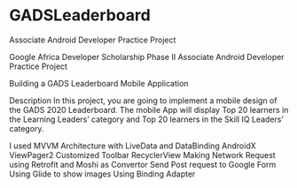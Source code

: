# GADSLeaderboard
Associate Android Developer Practice Project

Google Africa Developer Scholarship Phase II
Associate Android Developer Practice Project

Building a GADS Leaderboard Mobile Application

Description
In this project, you are going to implement a mobile design of the GADS 2020 Leaderboard.
The mobile App will display Top 20 learners in the Learning Leaders’ category and Top 20 learners in the Skill IQ Leaders’ category.

I used
MVVM Architecture with LiveData and DataBinding
AndroidX ViewPager2
Customized Toolbar
RecyclerView
Making Network Request using Retrofit and Moshi as Convertor
Send Post request to Google Form
Using Glide to show images
Using Binding Adapter
